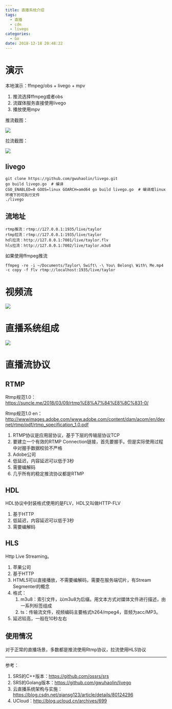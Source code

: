 ```yaml
---
title: 直播系统介绍
tags:
  - 直播
  - cdn
  - livego
categories:
  - Go
date: 2018-12-18 20:48:22
---
```



# 演示

本地演示：ffmpeg/obs + livego + mpv

1. 推流选择ffmpeg或者obs
2. 流媒体服务直接使用livego
3. 播放使用mpv

推流截图：

![](https://flowsnow.oss-cn-shanghai.aliyuncs.com/image/tech/live-20181218/obs-push.jpg)

拉流截图：

![](https://flowsnow.oss-cn-shanghai.aliyuncs.com/image/tech/live-20181218/hls-pull.jpg)

<!--more-->

## livego

```shell
git clone https://github.com/gwuhaolin/livego.git
go build livego.go  # 编译
CGO_ENABLED=0 GOOS=linux GOARCH=amd64 go build livego.go  # 编译成linux环境下的可执行文件
./livego
```

## 流地址

```
rtmp推流：rtmp://127.0.0.1:1935/live/taylor
rtmp拉流：rtmp://127.0.0.1:1935/live/taylor
hdl拉流：http://127.0.0.1:7001/live/taylor.flv
hls拉流：http://127.0.0.1:7002/live/taylor.m3u8
```

如果使用ffmpeg推流

```
ffmpeg -re -i ~/Documents/Taylor\ Swift\ -\ You\ Belong\ With\ Me.mp4 -c copy -f flv rtmp://localhost:1935/live/taylor
```
# 视频流

![](https://flowsnow.oss-cn-shanghai.aliyuncs.com/image/tech/live-20181218/%E7%9B%B4%E6%92%AD%E7%B3%BB%E7%BB%9F%E6%B5%81%E7%A8%8B.png)

# 直播系统组成

![](https://flowsnow.oss-cn-shanghai.aliyuncs.com/image/tech/live-20181218/%E7%9B%B4%E6%92%AD%E7%B3%BB%E7%BB%9F%E7%BB%84%E6%88%90.png)

# 直播流协议

## RTMP

Rtmp规范1.0：https://suncle.me/2018/03/09/rtmp%E8%A7%84%E8%8C%831-0/

Rtmp规范1.0 en：http://wwwimages.adobe.com/www.adobe.com/content/dam/acom/en/devnet/rtmp/pdf/rtmp_specification_1.0.pdf

1. RTMP协议是应用层协议，基于下层的传输层协议TCP
2. 要建立一个有效的RTMP Connection链接，首先要握手。但是实际使用过程中对握手数据校验不严格
3. Adobe公司
4. 低延迟，内容延迟可以低于3秒
5. 需要编解码
6. 几乎所有的稳定推流协议都是RTMP

## HDL

HDL协议中封装格式使用的是FLV，HDL又叫做HTTP-FLV

1. 基于HTTP
2. 低延迟，内容延迟可以低于3秒
3. 需要编解码

## HLS

Http Live Streaming。

1. 苹果公司
2. 基于HTTP
3. HTML5可以直接播放，不需要编解码，需要在服务端切片，有Stream Segmenter的概念
4. 格式：
   1. m3u8：索引文件，以m3u8为后缀。用文本方式对媒体文件进行描述，由一系列标签组成
   2. ts：传输流文件，视频编码主要格式h264/mpeg4，音频为acc/MP3。
5. 延迟较高，一般在10秒左右

## 使用情况

对于正常的直播场景，多数都是推流使用Rtmp协议，拉流使用HLS协议

---

参考：

1. SRS的C++版本：https://github.com/ossrs/srs
2. SRS的Golang版本：https://github.com/gwuhaolin/livego
3. 云直播系统架构与实施：https://blog.csdn.net/qiansg123/article/details/80124296
4. UCloud：http://blog.ucloud.cn/archives/699
